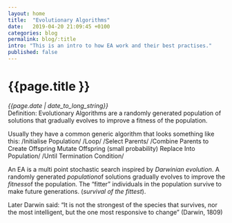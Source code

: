 ```yaml
---
layout: home
title:  "Evolutionary Algorithms"
date:   2019-04-20 21:09:45 +0100
categories: blog
permalink: blog/:title
intro: "This is an intro to how EA work and their best practises."
published: false
---
```

<div class="container">
  <h1>{{page.title }}<br></h1>
  <i>{{page.date | date_to_long_string}}<br></i>
  Definition: Evolutionary Algorithms are a randomly generated population of solutions that gradually evolves to improve a fitness of the population.

  Usually they have a common generic algorithm that looks something like this:
  /Initialise Population/
  /Loop/
  /Select Parents/
  /Combine Parents to Create Offspring Mutate Offspring (small probability) Replace Into Population/
  /Until Termination Condition/

  An EA is a multi point stochastic search inspired by *Darwinian evolution*. A randomly generated *population*of solutions gradually evolves to improve the *fitness*of the population. The “fitter” individuals in the population survive to make future generations. (*survival of the fittest*).

  Later Darwin said: “It is not the strongest of the species that survives, nor the most intelligent, but the one most responsive to change” (Darwin, 1809)<br>

</div>
